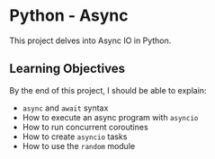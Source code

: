 # Python - Async

This project delves into Async IO in Python.  

## Learning Objectives

By the end of this project, I should be able to explain:
* `async` and `await` syntax
* How to execute an async program with `asyncio`
* How to run concurrent coroutines
* How to create `asyncio` tasks
* How to use the `random` module
